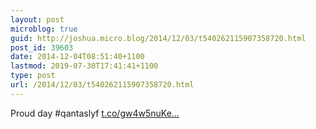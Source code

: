 ```yaml
---
layout: post
microblog: true
guid: http://joshua.micro.blog/2014/12/03/t540262115907358720.html
post_id: 39603
date: 2014-12-04T08:51:40+1100
lastmod: 2019-07-30T17:41:41+1100
type: post
url: /2014/12/03/t540262115907358720.html
---
```

Proud day #qantaslyf [t.co/gw4w5nuKe...](http://t.co/gw4w5nuKeO)
